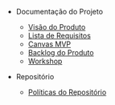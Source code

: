 - Documentação do Projeto
    - [Visão do Produto](./wiki/visão_produto.md)
    - [Lista de Requisitos](./wiki/lista_requisitos.md)
    - [Canvas MVP](./wiki/canvas_mvp.md)
    - [Backlog do Produto](./wiki/backlog.md)
    - [Workshop](./wiki/Workshop.md)
    
- Repositório
    - [Políticas do Repositório](./politicas/policies.md)